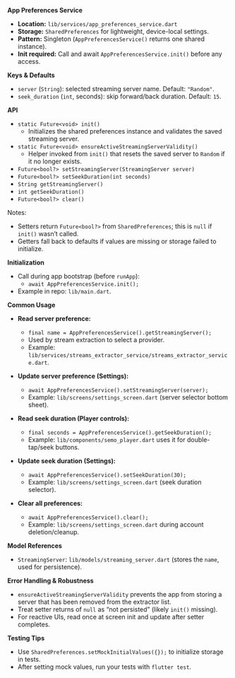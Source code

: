 **App Preferences Service**

- **Location:** `lib/services/app_preferences_service.dart`
- **Storage:** `SharedPreferences` for lightweight, device-local settings.
- **Pattern:** Singleton (`AppPreferencesService()` returns one shared instance).
- **Init required:** Call and await `AppPreferencesService.init()` before any access.

**Keys & Defaults**

- `server` (`String`): selected streaming server name. Default: `"Random"`.
- `seek_duration` (`int`, seconds): skip forward/back duration. Default: `15`.

**API**

- `static Future<void> init()`
  - Initializes the shared preferences instance and validates the saved streaming server.
- `static Future<void> ensureActiveStreamingServerValidity()`
  - Helper invoked from `init()` that resets the saved server to `Random` if it no longer exists.
- `Future<bool?> setStreamingServer(StreamingServer server)`
- `Future<bool?> setSeekDuration(int seconds)`
- `String getStreamingServer()`
- `int getSeekDuration()`
- `Future<bool?> clear()`

Notes:
- Setters return `Future<bool?>` from `SharedPreferences`; this is `null` if `init()` wasn’t called.
- Getters fall back to defaults if values are missing or storage failed to initialize.

**Initialization**

- Call during app bootstrap (before `runApp`):
  - `await AppPreferencesService.init();`
- Example in repo: `lib/main.dart`.

**Common Usage**

- **Read server preference:**
  - `final name = AppPreferencesService().getStreamingServer();`
  - Used by stream extraction to select a provider.
  - Example: `lib/services/streams_extractor_service/streams_extractor_service.dart`.

- **Update server preference (Settings):**
  - `await AppPreferencesService().setStreamingServer(server);`
  - Example: `lib/screens/settings_screen.dart` (server selector bottom sheet).

- **Read seek duration (Player controls):**
  - `final seconds = AppPreferencesService().getSeekDuration();`
  - Example: `lib/components/semo_player.dart` uses it for double-tap/seek buttons.

- **Update seek duration (Settings):**
  - `await AppPreferencesService().setSeekDuration(30);`
  - Example: `lib/screens/settings_screen.dart` (seek duration selector).

- **Clear all preferences:**
  - `await AppPreferencesService().clear();`
  - Example: `lib/screens/settings_screen.dart` during account deletion/cleanup.

**Model References**

- `StreamingServer`: `lib/models/streaming_server.dart` (stores the `name`, used for persistence).

**Error Handling & Robustness**

- `ensureActiveStreamingServerValidity` prevents the app from storing a server that has been removed from the extractor list.
- Treat setter returns of `null` as “not persisted” (likely `init()` missing).
- For reactive UIs, read once at screen init and update after setter completes.

**Testing Tips**

- Use `SharedPreferences.setMockInitialValues({});` to initialize storage in tests.
- After setting mock values, run your tests with `flutter test`.
